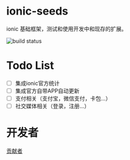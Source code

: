 # ionic-seeds
ionic 基础框架，测试和使用开发中和现存的扩展。

![build status](https://circleci.com/gh/qintengfei/ionic-seeds.svg?&style=shield&circle-token=82b23f1b11d940cec818f7b89bcf80022d93be9f)
# Todo List
- [ ] 集成ionic官方统计
- [ ] 集成官方自带APP自动更新
- [ ] 支付相关（支付宝，微信支付，卡包...）
- [ ] 社交媒体相关（登录，注册...）
# 开发者
[贡献者](https://github.com/qintengfei/ionic-seeds/graphs/contributors)
